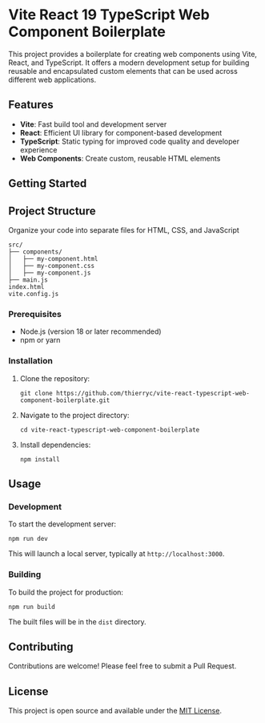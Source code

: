 # Vite React 19 TypeScript Web Component Boilerplate

This project provides a boilerplate for creating web components using Vite, React, and TypeScript. It offers a modern development setup for building reusable and encapsulated custom elements that can be used across different web applications.

## Features

- **Vite**: Fast build tool and development server
- **React**: Efficient UI library for component-based development
- **TypeScript**: Static typing for improved code quality and developer experience
- **Web Components**: Create custom, reusable HTML elements

## Getting Started

## Project Structure 

Organize your code into separate files for HTML, CSS, and JavaScript

```
src/
├── components/
│   ├── my-component.html
│   ├── my-component.css
│   ├── my-component.js
├── main.js
index.html
vite.config.js
```


### Prerequisites

- Node.js (version 18 or later recommended)
- npm or yarn

### Installation

1. Clone the repository:
   ```
   git clone https://github.com/thierryc/vite-react-typescript-web-component-boilerplate.git
   ```

2. Navigate to the project directory:
   ```
   cd vite-react-typescript-web-component-boilerplate
   ```

3. Install dependencies:
   ```
   npm install
   ```

## Usage

### Development

To start the development server:

```
npm run dev
```

This will launch a local server, typically at `http://localhost:3000`.

### Building

To build the project for production:

```
npm run build
```

The built files will be in the `dist` directory.

## Contributing

Contributions are welcome! Please feel free to submit a Pull Request.

## License

This project is open source and available under the [MIT License](LICENSE).

